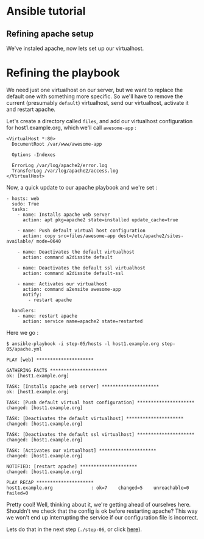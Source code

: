 Ansible tutorial
================

Refining apache setup
---------------------

We've instaled apache, now lets set up our virtualhost.

# Refining the playbook

We need just one virtualhost on our server, but we want to replace the
default one with something more specific.
So we'll have to remove the current (presumably `default`) virtualhost, send our 
virtualhost, activate it and restart apache.

Let's create a directory called `files`, and add our virtualhost configuration
for host1.example.org, which we'll call `awesome-app` :

    <VirtualHost *:80>
      DocumentRoot /var/www/awesome-app

      Options -Indexes

      ErrorLog /var/log/apache2/error.log
      TransferLog /var/log/apache2/access.log
    </VirtualHost>

Now, a quick update to our apache playbook and we're set :

    - hosts: web
      sudo: True
      tasks:
        - name: Installs apache web server
          action: apt pkg=apache2 state=installed update_cache=true

        - name: Push default virtual host configuration
          action: copy src=files/awesome-app dest=/etc/apache2/sites-available/ mode=0640 

        - name: Deactivates the default virtualhost
          action: command a2dissite default

        - name: Deactivates the default ssl virtualhost
          action: command a2dissite default-ssl

        - name: Activates our virtualhost
          action: command a2ensite awesome-app
          notify:
            - restart apache

      handlers:
        - name: restart apache
          action: service name=apache2 state=restarted

Here we go :

    $ ansible-playbook -i step-05/hosts -l host1.example.org step-05/apache.yml

    PLAY [web] ********************* 

    GATHERING FACTS ********************* 
    ok: [host1.example.org]

    TASK: [Installs apache web server] ********************* 
    ok: [host1.example.org]

    TASK: [Push default virtual host configuration] ********************* 
    changed: [host1.example.org]

    TASK: [Deactivates the default virtualhost] ********************* 
    changed: [host1.example.org]

    TASK: [Deactivates the default ssl virtualhost] ********************* 
    changed: [host1.example.org]

    TASK: [Activates our virtualhost] ********************* 
    changed: [host1.example.org]

    NOTIFIED: [restart apache] ********************* 
    changed: [host1.example.org]

    PLAY RECAP ********************* 
    host1.example.org              : ok=7    changed=5    unreachable=0    failed=0    

Pretty cool! Well, thinking about it, we're getting ahead of ourselves here. Shouldn't 
we check that the config is ok before restarting apache? This way we won't end up 
interrupting the service if our configuration file is incorrect.

Lets do that in the next step (`./step-06`, or click
[here](https://github.com/leucos/ansible-tuto/tree/master/step-06)).
